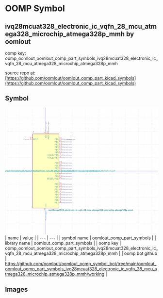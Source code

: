 # OOMP Symbol  
## ivq28mcuat328_electronic_ic_vqfn_28_mcu_atmega328_microchip_atmega328p_mmh  by oomlout  
  
oomp key: oomp_oomlout_oomlout_oomp_part_symbols_ivq28mcuat328_electronic_ic_vqfn_28_mcu_atmega328_microchip_atmega328p_mmh  
  
source repo at: [https://github.com/oomlout/oomlout_oomp_part_kicad_symbols](https://github.com/oomlout/oomlout_oomp_part_kicad_symbols)  
## Symbol  
  
[![working.png](working_600.png)](working.png)  
| name | value | 
| --- | --- | 
| symbol name | oomlout_oomp_part_symbols | 
| library name | oomlout_oomp_part_symbols | 
| oomp key | oomp_oomlout_oomlout_oomp_part_symbols_ivq28mcuat328_electronic_ic_vqfn_28_mcu_atmega328_microchip_atmega328p_mmh | 
| oomp bot github | https://github.com/oomlout/oomlout_oomp_symbol_bot/tree/main/oomlout_oomlout_oomp_part_symbols_ivq28mcuat328_electronic_ic_vqfn_28_mcu_atmega328_microchip_atmega328p_mmh/working | 
## Images  
